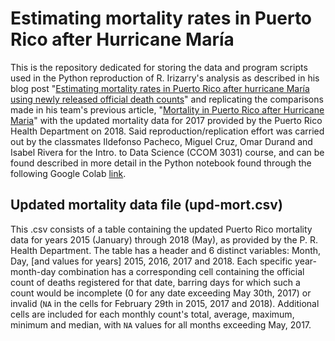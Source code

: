 # Estimating mortality rates in Puerto Rico after Hurricane María

This is the repository dedicated for storing the data and program scripts used in the Python reproduction of R. Irizarry's analysis as described in his blog post "[Estimating mortality rates in Puerto Rico after hurricane María using newly released official death counts](https://simplystatistics.org/2018/06/08/a-first-look-at-recently-released-official-puerto-rico-death-count-data/)" and replicating the comparisons made in his team's previous article, "[Mortality in Puerto Rico after Hurricane Maria](https://www.nejm.org/doi/full/10.1056/NEJMsa1803972)" with the updated mortality data for 2017 provided by the Puerto Rico Health Department on 2018. Said reproduction/replication effort was carried out by the classmates Ildefonso Pacheco, Miguel Cruz, Omar Durand and Isabel Rivera for the Intro. to Data Science (CCOM 3031) course, and can be found described in more detail in the Python notebook found through the following Google Colab [link](https://colab.research.google.com/drive/1r3B04v8sNm3uhtygPWmw7NsMMgC1zzXr?usp=sharing).

## Updated mortality data file (upd-mort.csv)

This .csv consists of a table containing the updated Puerto Rico mortality data for years 2015 (January) through 2018 (May), as provided by the P. R. Health Department. The table has a header and 6 distinct variables: Month, Day, [and values for years] 2015, 2016, 2017 and 2018. Each specific year-month-day combination has a corresponding cell containing the official count of deaths registered for that date, barring days for which such a count would be incomplete (0 for any date exceeding May 30th, 2017) or invalid (`NA` in the cells for February 29th in 2015, 2017 and 2018). Additional cells are included for each monthly count's total, average, maximum, minimum and median, with `NA` values for all months exceeding May, 2017.
